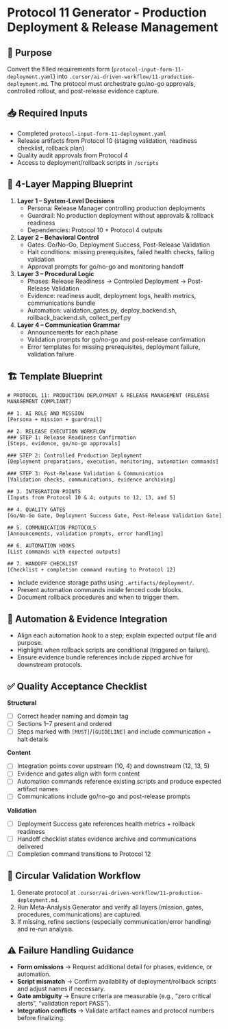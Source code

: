 # Protocol 11 Generator - Production Deployment & Release Management

## 🎯 Purpose
Convert the filled requirements form (`protocol-input-form-11-deployment.yaml`) into `.cursor/ai-driven-workflow/11-production-deployment.md`. The protocol must orchestrate go/no-go approvals, controlled rollout, and post-release evidence capture.

## 📥 Required Inputs
- Completed `protocol-input-form-11-deployment.yaml`
- Release artifacts from Protocol 10 (staging validation, readiness checklist, rollback plan)
- Quality audit approvals from Protocol 4
- Access to deployment/rollback scripts in `/scripts`

## 🧠 4-Layer Mapping Blueprint
1. **Layer 1 – System-Level Decisions**
   - Persona: Release Manager controlling production deployments
   - Guardrail: No production deployment without approvals & rollback readiness
   - Dependencies: Protocol 10 + Protocol 4 outputs
2. **Layer 2 – Behavioral Control**
   - Gates: Go/No-Go, Deployment Success, Post-Release Validation
   - Halt conditions: missing prerequisites, failed health checks, failing validation
   - Approval prompts for go/no-go and monitoring handoff
3. **Layer 3 – Procedural Logic**
   - Phases: Release Readiness → Controlled Deployment → Post-Release Validation
   - Evidence: readiness audit, deployment logs, health metrics, communications bundle
   - Automation: validation_gates.py, deploy_backend.sh, rollback_backend.sh, collect_perf.py
4. **Layer 4 – Communication Grammar**
   - Announcements for each phase
   - Validation prompts for go/no-go and post-release confirmation
   - Error templates for missing prerequisites, deployment failure, validation failure

## 🏗️ Template Blueprint
```
# PROTOCOL 11: PRODUCTION DEPLOYMENT & RELEASE MANAGEMENT (RELEASE MANAGEMENT COMPLIANT)

## 1. AI ROLE AND MISSION
[Persona + mission + guardrail]

## 2. RELEASE EXECUTION WORKFLOW
### STEP 1: Release Readiness Confirmation
[Steps, evidence, go/no-go approvals]

### STEP 2: Controlled Production Deployment
[Deployment preparations, execution, monitoring, automation commands]

### STEP 3: Post-Release Validation & Communication
[Validation checks, communications, evidence archiving]

## 3. INTEGRATION POINTS
[Inputs from Protocol 10 & 4; outputs to 12, 13, and 5]

## 4. QUALITY GATES
[Go/No-Go Gate, Deployment Success Gate, Post-Release Validation Gate]

## 5. COMMUNICATION PROTOCOLS
[Announcements, validation prompts, error handling]

## 6. AUTOMATION HOOKS
[List commands with expected outputs]

## 7. HANDOFF CHECKLIST
[Checklist + completion command routing to Protocol 12]
```
- Include evidence storage paths using `.artifacts/deployment/`.
- Present automation commands inside fenced code blocks.
- Document rollback procedures and when to trigger them.

## 🤖 Automation & Evidence Integration
- Align each automation hook to a step; explain expected output file and purpose.
- Highlight when rollback scripts are conditional (triggered on failure).
- Ensure evidence bundle references include zipped archive for downstream protocols.

## ✅ Quality Acceptance Checklist
**Structural**
- [ ] Correct header naming and domain tag
- [ ] Sections 1–7 present and ordered
- [ ] Steps marked with `[MUST]`/`[GUIDELINE]` and include communication + halt details

**Content**
- [ ] Integration points cover upstream (10, 4) and downstream (12, 13, 5)
- [ ] Evidence and gates align with form content
- [ ] Automation commands reference existing scripts and produce expected artifact names
- [ ] Communications include go/no-go and post-release prompts

**Validation**
- [ ] Deployment Success gate references health metrics + rollback readiness
- [ ] Handoff checklist states evidence archive and communications delivered
- [ ] Completion command transitions to Protocol 12

## 🔁 Circular Validation Workflow
1. Generate protocol at `.cursor/ai-driven-workflow/11-production-deployment.md`.
2. Run Meta-Analysis Generator and verify all layers (mission, gates, procedures, communications) are captured.
3. If missing, refine sections (especially communication/error handling) and re-run analysis.

## ⚠️ Failure Handling Guidance
- **Form omissions** → Request additional detail for phases, evidence, or automation.
- **Script mismatch** → Confirm availability of deployment/rollback scripts and adjust names if necessary.
- **Gate ambiguity** → Ensure criteria are measurable (e.g., “zero critical alerts”, “validation report PASS”).
- **Integration conflicts** → Validate artifact names and protocol numbers before finalizing.
